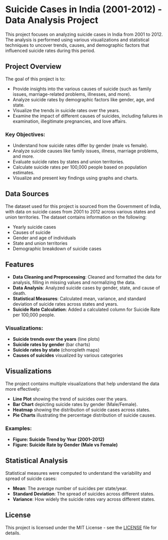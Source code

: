 
# Suicide Cases in India (2001-2012) - Data Analysis Project

This project focuses on analyzing suicide cases in India from 2001 to 2012. The analysis is performed using various visualizations and statistical techniques to uncover trends, causes, and demographic factors that influenced suicide rates during this period.

## Project Overview

The goal of this project is to:
- Provide insights into the various causes of suicide (such as family issues, marriage-related problems, illnesses, and more).
- Analyze suicide rates by demographic factors like gender, age, and state.
- Visualize the trends in suicide rates over the years.
- Examine the impact of different causes of suicides, including failures in examination, illegitimate pregnancies, and love affairs.

### Key Objectives:
- Understand how suicide rates differ by gender (male vs female).
- Analyze suicide causes like family issues, illness, marriage problems, and more.
- Evaluate suicide rates by states and union territories.
- Calculate suicide rates per 100,000 people based on population estimates.
- Visualize and present key findings using graphs and charts.

## Data Sources

The dataset used for this project is sourced from the Government of India, with data on suicide cases from 2001 to 2012 across various states and union territories. The dataset contains information on the following:
- Yearly suicide cases
- Causes of suicide
- Gender and age of individuals
- State and union territories
- Demographic breakdown of suicide cases

## Features

- **Data Cleaning and Preprocessing**: Cleaned and formatted the data for analysis, filling in missing values and normalizing the data.
- **Data Analysis**: Analyzed suicide cases by gender, state, and cause of death.
- **Statistical Measures**: Calculated mean, variance, and standard deviation of suicide rates across states and years.
- **Suicide Rate Calculation**: Added a calculated column for Suicide Rate per 100,000 people.
  
### Visualizations:
- **Suicide trends over the years** (line plots)
- **Suicide rates by gender** (bar charts)
- **Suicide rates by state** (choropleth maps)
- **Causes of suicides** visualized by various categories

## Visualizations

The project contains multiple visualizations that help understand the data more effectively:

- **Line Plot** showing the trend of suicides over the years.
- **Bar Chart** depicting suicide rates by gender (Male/Female).
- **Heatmap** showing the distribution of suicide cases across states.
- **Pie Charts** illustrating the percentage distribution of suicide causes.

### Examples:
- **Figure: Suicide Trend by Year (2001–2012)**
- **Figure: Suicide Rate by Gender (Male vs Female)**

## Statistical Analysis

Statistical measures were computed to understand the variability and spread of suicide cases:

- **Mean**: The average number of suicides per state/year.
- **Standard Deviation**: The spread of suicides across different states.
- **Variance**: How widely the suicide rates vary across different states.

## License

This project is licensed under the MIT License - see the [LICENSE](https://github.com/swarrrrn/Suicides-Cases-In-India-2001-2012-/blob/main/LICENSE) file for details.


